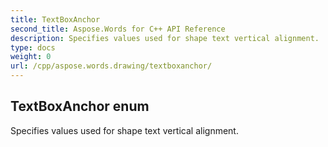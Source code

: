 ```yaml
---
title: TextBoxAnchor
second_title: Aspose.Words for C++ API Reference
description: Specifies values used for shape text vertical alignment. 
type: docs
weight: 0
url: /cpp/aspose.words.drawing/textboxanchor/
---
```

## TextBoxAnchor enum


Specifies values used for shape text vertical alignment.

